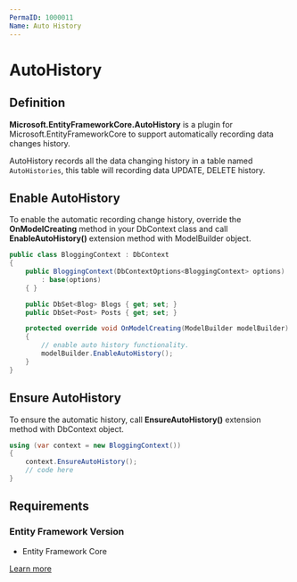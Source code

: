 ```yaml
---
PermaID: 1000011
Name: Auto History
---
```


# AutoHistory

## Definition

**Microsoft.EntityFrameworkCore.AutoHistory** is a plugin for Microsoft.EntityFrameworkCore to support automatically recording data changes history.

AutoHistory records all the data changing history in a table named `AutoHistories`, this table will recording data UPDATE, DELETE history.

## Enable AutoHistory

To enable the automatic recording change history, override the **OnModelCreating** method in your DbContext class and call **EnableAutoHistory()** extension method with ModelBuilder object.


```csharp
public class BloggingContext : DbContext
{
    public BloggingContext(DbContextOptions<BloggingContext> options)
        : base(options)
    { }

    public DbSet<Blog> Blogs { get; set; }
    public DbSet<Post> Posts { get; set; }

    protected override void OnModelCreating(ModelBuilder modelBuilder)
    {
        // enable auto history functionality.
        modelBuilder.EnableAutoHistory();
    }
}
```

## Ensure AutoHistory

To ensure the automatic history, call **EnsureAutoHistory()** extension method with DbContext object.


```csharp
using (var context = new BloggingContext())
{
    context.EnsureAutoHistory();
    // code here
}
```

## Requirements

### Entity Framework Version

 - Entity Framework Core

[Learn more](https://github.com/Arch/AutoHistory)